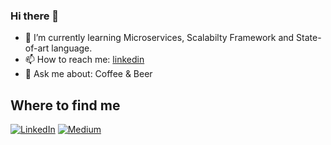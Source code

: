 ### Hi there 👋

- 🌱 I’m currently learning Microservices, Scalabilty Framework and State-of-art language.
- 📫 How to reach me: [linkedin](https://www.linkedin.com/in/sahussawud-khunruksa-221a18150/)
- 💬 Ask me about: Coffee & Beer

## Where to find me
<p>  <a href="https://www.linkedin.com/in/sahussawud-khunruksa-221a18150/" target="_blank"><img alt="LinkedIn" src="https://img.shields.io/badge/linkedin-%230077B5.svg?&style=for-the-badge&logo=linkedin&logoColor=white" /></a> <a href="https://medium.com/@th.guibert" target="_blank"><img alt="Medium" src="https://poundsahussawud.medium.com/" /></a>
</p>

<!--START_SECTION:waka-->
<!--END_SECTION:waka-->

<!--
**sahussawud/sahussawud** is a ✨ _special_ ✨ repository because its `README.md` (this file) appears on your GitHub profile.

Here are some ideas to get you started:

- 🔭 I’m currently working on ...
- 🌱 I’m currently learning ...
- 👯 I’m looking to collaborate on ...
- 🤔 I’m looking for help with ...
- 💬 Ask me about ...
- 📫 How to reach me: ...
- 😄 Pronouns: ...
- ⚡ Fun fact: ...
-->

